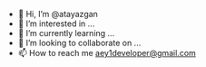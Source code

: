 - 👋 Hi, I’m @atayazgan
- 👀 I’m interested in ...
- 🌱 I’m currently learning ...
- 💞️ I’m looking to collaborate on ...
- 📫 How to reach me aey1developer@gmail.com

<!---
atayazgan/atayazgan is a ✨ special ✨ repository because its `README.md` (this file) appears on your GitHub profile.
You can click the Preview link to take a look at your changes.
--->
